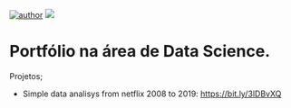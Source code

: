 
[![author](https://img.shields.io/badge/author-BrunoSlamek-red.svg)](https://www.linkedin.com/in/bruno-slamek/) [![](https://img.shields.io/badge/python-3.7+-blue.svg)](https://www.python.org/downloads/release/python-365/)

# Portfólio na área de Data Science.

  Projetos;
    
- Simple data analisys from netflix 2008 to 2019: https://bit.ly/3lDBvXQ

